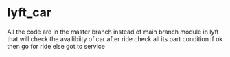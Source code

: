 # lyft_car
All the code are in the master branch instead of main branch 
module in lyft that will check the availibiity of car after ride check all its part condition if ok then go for ride else got to service
